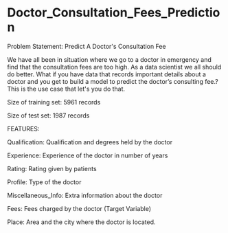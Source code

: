 # Doctor_Consultation_Fees_Prediction
Problem Statement:
Predict A Doctor's Consultation Fee 



We have all been in situation where we go to a doctor in emergency and find that the consultation fees are too high. As a data scientist we all should do better. What if you have data that records important details about a doctor and you get to build a model to predict the doctor’s consulting fee.? This is the use case that let's you do that. 

Size of training set: 5961 records

Size of test set: 1987 records



FEATURES:

Qualification: Qualification and degrees held by the doctor

Experience: Experience of the doctor in number of years

Rating: Rating given by patients

Profile: Type of the doctor

Miscellaneous_Info: Extra information about the doctor

Fees: Fees charged by the doctor (Target Variable)

Place: Area and the city where the doctor is located.
